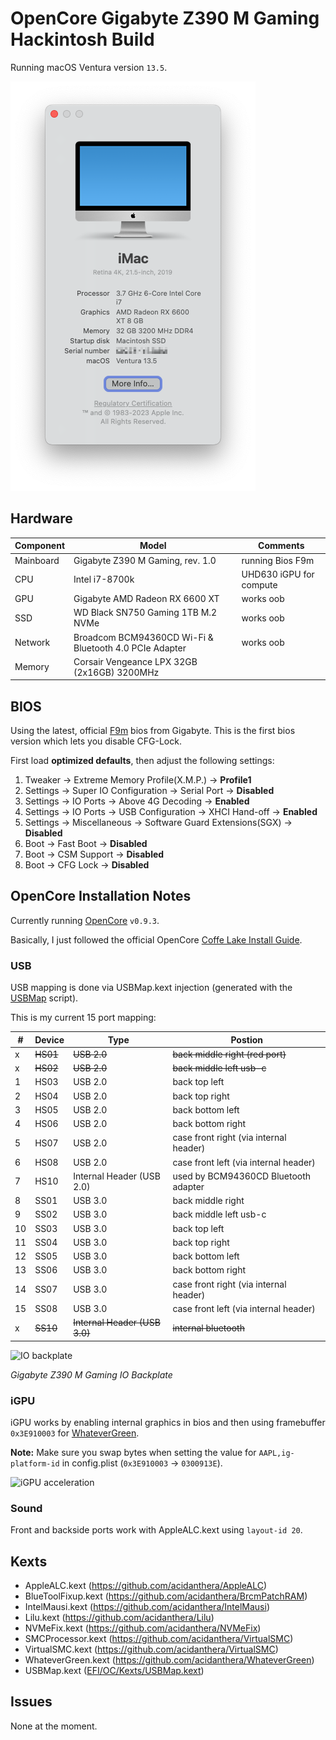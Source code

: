 # OpenCore Gigabyte Z390 M Gaming Hackintosh Build

Running macOS Ventura version `13.5`.

![about this Mac](img/about_this_mac.png)


## Hardware

Component | Model | Comments
--------- | ----- | --------
Mainboard | Gigabyte Z390 M Gaming, rev. 1.0                        | running Bios F9m 
CPU       | Intel i7-8700k                                          | UHD630 iGPU for compute 
GPU       | Gigabyte AMD Radeon RX 6600 XT                         | works oob
SSD       | WD Black SN750 Gaming 1TB M.2 NVMe                      | works oob
Network   | Broadcom BCM94360CD Wi-Fi & Bluetooth 4.0 PCIe Adapter  | works oob
Memory    | Corsair Vengeance LPX 32GB (2x16GB) 3200MHz             | 


## BIOS

Using the latest, official [F9m](https://www.gigabyte.com/Motherboard/Z390-M-GAMING-rev-10/support#support-dl-bios) bios from Gigabyte.
This is the first bios version which lets you disable CFG-Lock.

First load **optimized defaults**, then adjust the following settings:

1. Tweaker → Extreme Memory Profile(X.M.P.) → **Profile1**
2. Settings → Super IO Configuration → Serial Port → **Disabled**
3. Settings → IO Ports → Above 4G Decoding → **Enabled**
4. Settings → IO Ports → USB Configuration → XHCI Hand-off → **Enabled**
5. Settings → Miscellaneous → Software Guard Extensions(SGX) → **Disabled**
6. Boot → Fast Boot → **Disabled**
7. Boot → CSM Support → **Disabled**
8. Boot → CFG Lock → **Disabled**

## OpenCore Installation Notes

Currently running [OpenCore](https://github.com/acidanthera/OpenCorePkg/releases) `v0.9.3`.

Basically, I just followed the official OpenCore [Coffe Lake Install Guide](https://dortania.github.io/OpenCore-Install-Guide/config.plist/coffee-lake.html).


### USB

USB mapping is done via USBMap.kext injection (generated with the
[USBMap](https://github.com/corpnewt/USBMap) script).

This is my current 15 port mapping:

\# | Device | Type | Postion
-- | ------ | ---- | -------
x | ~~HS01~~ | ~~USB 2.0~~ | ~~back middle right (red port)~~
x | ~~HS02~~ | ~~USB 2.0~~ | ~~back middle left usb-c~~
1 | HS03 | USB 2.0 | back top left
2 | HS04 | USB 2.0 | back top right
3 | HS05 | USB 2.0 | back bottom left
4 | HS06 | USB 2.0 | back bottom right
5 | HS07 | USB 2.0 | case front right (via internal header)
6 | HS08 | USB 2.0 | case front left (via internal header)
7 | HS10 | Internal Header (USB 2.0) | used by BCM94360CD Bluetooth adapter 
8 | SS01 | USB 3.0 | back middle right
9 | SS02 | USB 3.0 | back middle left usb-c
10 | SS03 | USB 3.0 | back top left
11 | SS04 | USB 3.0 | back top right
12 | SS05 | USB 3.0 | back bottom left
13 | SS06 | USB 3.0 | back bottom right
14 | SS07 | USB 3.0 | case front right (via internal header)
15 | SS08 | USB 3.0 | case front left (via internal header)
x | ~~SS10~~ | ~~Internal Header (USB 3.0)~~ | ~~internal bluetooth~~

![IO backplate](img/mainboard_io_backplate.png)

_Gigabyte Z390 M Gaming IO Backplate_


### iGPU

iGPU works by enabling internal graphics in bios and then using framebuffer `0x3E910003` for [WhateverGreen](https://github.com/acidanthera/WhateverGreen).

**Note:** Make sure you swap bytes when setting the value for `AAPL,ig-platform-id` in config.plist (`0x3E910003` -> `0300913E`).

![iGPU acceleration](img/videoproc_hardware_info.png)


### Sound

Front and backside ports work with AppleALC.kext using `layout-id 20`.

## Kexts

- AppleALC.kext (https://github.com/acidanthera/AppleALC)
- BlueToolFixup.kext (https://github.com/acidanthera/BrcmPatchRAM)
- IntelMausi.kext (https://github.com/acidanthera/IntelMausi)
- Lilu.kext (https://github.com/acidanthera/Lilu)
- NVMeFix.kext (https://github.com/acidanthera/NVMeFix)
- SMCProcessor.kext (https://github.com/acidanthera/VirtualSMC)
- VirtualSMC.kext (https://github.com/acidanthera/VirtualSMC)
- WhateverGreen.kext (https://github.com/acidanthera/WhateverGreen)
- USBMap.kext ([EFI/OC/Kexts/USBMap.kext](EFI/OC/Kexts/USBMap.kext))

## Issues

None at the moment.
